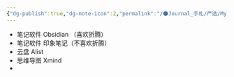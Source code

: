 ```yaml
---
{"dg-publish":true,"dg-note-icon":2,"permalink":"/🌑Journal_手札/严选/My_Soft/","dgPassFrontmatter":true,"noteIcon":2,"created":"2024-08-26T08:05:36.997+08:00","updated":"2024-09-01T09:21:15.140+08:00"}
---
```


- 笔记软件 Obsidian （喜欢折腾）
- 笔记软件 印象笔记（不喜欢折腾）
- 云盘 Alist
- 思维导图 Xmind
- 